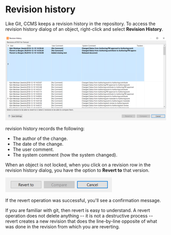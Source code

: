 # Revision history

Like Git, CCMS keeps a revision history in the repository. To access the revision history dialog of an object, right-click and select __Revision History__.

![revision](./images/revisionHistory.png)

revision history records the following:

- The author of the change.
- The date of the change.
- The user comment.
- The system comment (how the system changed).

When an object is not locked, when you click on a revision row in the revision history dialog, you have the option to __Revert to__ that version.

![revert](./images/revert.png)

If the revert operation was successful, you'll see a confirmation message.

If you are familiar with git, then revert is easy to understand. A revert operation does not delete anything -- it is not a destructive process -- revert creates a new revision that does the line-by-line opposite of what was done in the revision from which you are reverting.